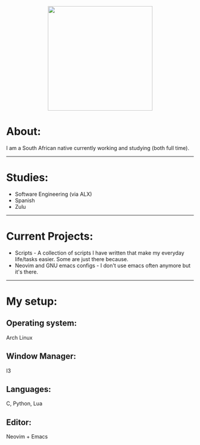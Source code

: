 <div id="header" align="center">
  <img src="https://static.wikia.nocookie.net/degrassi/images/0/0f/Dani-shion-3.gif/revision/latest?cb=20141020000551" width="281"/>
</div>

# About:
I am a South African native currently working and studying (both full time).

---

# Studies:
* Software Engineering (via ALX)
* Spanish
* Zulu

---

# Current Projects:
* Scripts - A collection of scripts I have written that make my everyday life/tasks easier. Some are just there because.
* Neovim and GNU emacs configs - I don't use emacs often anymore but it's there. 

---

# My setup:
## Operating system:
Arch Linux
## Window Manager:
I3
## Languages:
C, Python, Lua
## Editor:
Neovim + Emacs
